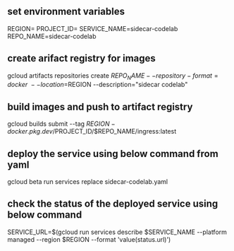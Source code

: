 
## set environment variables
REGION=<YOUR-REGION>
PROJECT_ID=<YOUR-PROJECT-ID>
SERVICE_NAME=sidecar-codelab
REPO_NAME=sidecar-codelab

## create arifact registry for images
gcloud artifacts repositories create $REPO_NAME --repository-format=docker \
--location=$REGION --description="sidecar codelab"


## build images and push to artifact registry
gcloud builds submit --tag $REGION-docker.pkg.dev/$PROJECT_ID/$REPO_NAME/ingress:latest


## deploy the service using below command from yaml
gcloud beta run services replace sidecar-codelab.yaml


## check the status of the deployed service using below command
SERVICE_URL=$(gcloud run services describe $SERVICE_NAME --platform managed --region $REGION --format 'value(status.url)') 


